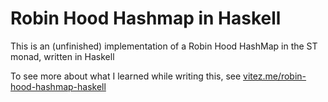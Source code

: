 # Robin Hood Hashmap in Haskell

This is an (unfinished) implementation of a Robin Hood HashMap in the ST monad, written in Haskell

To see more about what I learned while writing this, see [vitez.me/robin-hood-hashmap-haskell](vitez.me/robin-hood-hashmap-haskell)

